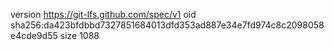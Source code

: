 version https://git-lfs.github.com/spec/v1
oid sha256:da423bfdbbd7327851684013dfd353ad887e34e7fd974c8c2098058e4cde9d55
size 1088
